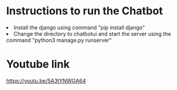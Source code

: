 <h1>Instructions to run the Chatbot</h1>
<li> Install the django using command "pip install django"
<li>Change the directory to chatbotui and start the server using the command "python3 manage.py runserver"  

<h1>Youtube link</h1>
<a href="https://youtu.be/5A3tYNWGA64">https://youtu.be/5A3tYNWGA64</a>


